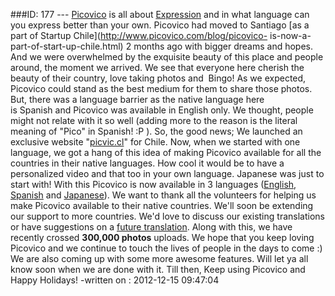 ###ID: 177 \--- [Picovico](http://www.picovico.com) is all about
[Expression](http://www.picovico.com/blog/have-a-story-express.html) and in
what language can you express better than your own. Picovico had moved to
Santiago [as a part of Startup Chile](http://www.picovico.com/blog/picovico-
is-now-a-part-of-start-up-chile.html) 2 months ago with bigger dreams and
hopes. And we were overwhelmed by the exquisite beauty of this place and
people around, the moment we arrived. We see that everyone here cherish the
beauty of their country, love taking photos and  Bingo! As we expected,
Picovico could stand as the best medium for them to share those photos.  But,
there was a language barrier as the native language here is Spanish and
Picovico was available in English only. We thought, people might not relate
with it so well (adding more to the reason is the literal meaning of "Pico" in
Spanish! :P ). So, the good news; We launched an exclusive website
"[picvic.cl](http://www.picvic.cl/en/home)" for Chile. Now, when we started
with one language, we got a hang of this idea of making Picovico available for
all the countries in their native languages. How cool it would be to have a
personalized video and that too in your own language. Japanese was just to
start with! With this Picovico is now available in 3 languages
([English](http://www.picovico.com/en/home),
[Spanish](http://www.picovico.com/es/home) and
[Japanese](http://www.picovico.com/jp/home)). We want to thank all the
volunteers for helping us make Picovico available to their native countries.
We'll soon be extending our support to more countries. We'd love to discuss
our existing translations or have suggestions on a [future
translation](http://www.picovico.com/volunteers). Along with this, we have
recently crossed **300,000 photos** uploads. We hope that you keep loving
Picovico and we continue to touch the lives of people in the days to come :)
We are also coming up with some more awesome features. Will let ya all know
soon when we are done with it. Till then, Keep using Picovico and Happy
Holidays! -written on : 2012-12-15 09:47:04

